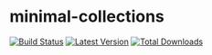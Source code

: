 # minimal-collections

[![Build Status](https://travis-ci.org/judus/minimal-collections.svg?branch=master)](https://travis-ci.org/judus/minimal-collections)
[![Latest Version](http://img.shields.io/packagist/v/minimal/collections.svg)](https://packagist.org/packages/minimal/collections)
[![Total Downloads](https://img.shields.io/packagist/dt/minimal/collections.svg)](https://packagist.org/packages/minimal/collections)

